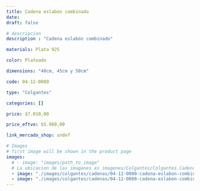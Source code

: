 ```yaml
---
title: Cadena eslabón combinado
date: 
draft: false

# descripcion
description : "Cadena eslabón combinado"

materials: Plata 925

color: Plateado

dimensions: "40cm, 45cm y 50cm"

code: 04-12-0080

type: "Colgantes"

categories: []

price: $7.010,00

price_eftvo: $5.960,00

link_mercado_shop: undef

# Images
# first image will be shown in the product page
images:
  # - image: "images/path_to_image"
  # La ubicacion de las imagenes es imagenes/Colgantes/Colgantes.Cadenas/04-12-0080-cadena-eslabon-combinado
  - image: "./images/colgantes/cadenas/04-12-0080-cadena-eslabon-combinado_a.JPG"
  - image: "./images/colgantes/cadenas/04-12-0080-cadena-eslabon-combinado_b.JPG"
---
```

